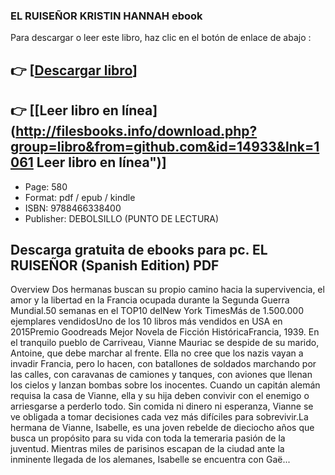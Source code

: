 ### EL RUISEÑOR KRISTIN HANNAH ebook

Para descargar o leer este libro, haz clic en el botón de enlace de abajo :

## 👉  [**[Descargar libro](http://filesbooks.info/download.php?group=libro&from=github.com&id=14933&lnk=1061 "Descargar libro")**]

## 👉  [**[Leer libro en línea](http://filesbooks.info/download.php?group=libro&from=github.com&id=14933&lnk=1061 Leer libro en línea")**]




* Page: 580
* Format: pdf / epub / kindle
* ISBN: 9788466338400
* Publisher:  DEBOLSILLO (PUNTO DE LECTURA) 

## Descarga gratuita de ebooks para pc. EL RUISEÑOR (Spanish Edition) PDF

Overview
Dos hermanas buscan su propio camino hacia la supervivencia, el amor  y la libertad en la Francia ocupada durante la Segunda Guerra Mundial.50 semanas en el TOP10 delNew York TimesMás de 1.500.000 ejemplares vendidosUno de los 10 libros más vendidos en USA en 2015Premio Goodreads Mejor Novela de Ficción HistóricaFrancia, 1939. En el tranquilo pueblo de Carriveau, Vianne Mauriac  se despide de su marido, Antoine, que debe marchar al frente. Ella no  cree que los nazis vayan a invadir Francia, pero lo hacen, con batallones de soldados marchando por las calles, con caravanas de  camiones y tanques, con aviones que llenan los cielos y lanzan bombas  sobre los inocentes. Cuando un capitán alemán requisa la casa de Vianne,  ella y su hija deben convivir con el enemigo o arriesgarse a perderlo  todo. Sin comida ni dinero ni esperanza, Vianne se ve obligada a tomar decisiones cada vez más difíciles para sobrevivir.La hermana de Vianne, Isabelle, es una joven rebelde de dieciocho años  que busca un propósito para su vida con toda la temeraria pasión de la  juventud. Mientras miles de parisinos escapan de la ciudad ante la  inminente llegada de los alemanes, Isabelle se encuentra con Gaë...




